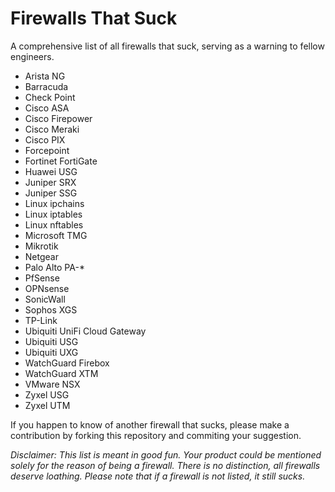 # Firewalls That Suck
A comprehensive list of all firewalls that suck, serving as a warning to fellow engineers.

- Arista NG
- Barracuda
- Check Point
- Cisco ASA
- Cisco Firepower
- Cisco Meraki
- Cisco PIX
- Forcepoint
- Fortinet FortiGate
- Huawei USG
- Juniper SRX
- Juniper SSG
- Linux ipchains
- Linux iptables
- Linux nftables
- Microsoft TMG
- Mikrotik
- Netgear
- Palo Alto PA-*
- PfSense
- OPNsense
- SonicWall
- Sophos XGS
- TP-Link
- Ubiquiti UniFi Cloud Gateway
- Ubiquiti USG
- Ubiquiti UXG
- WatchGuard Firebox
- WatchGuard XTM
- VMware NSX
- Zyxel USG
- Zyxel UTM

If you happen to know of another firewall that sucks, please make a contribution by forking this repository and commiting your suggestion.

*Disclaimer: This list is meant in good fun. Your product could be mentioned solely for the reason of being a firewall. There is no distinction, all firewalls deserve loathing. Please note that if a firewall is not listed, it still sucks.*
